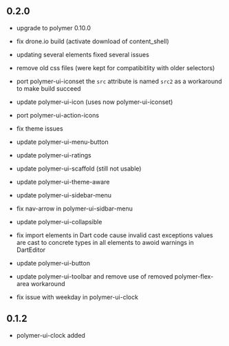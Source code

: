 ## 0.2.0

* upgrade to polymer 0.10.0
* fix drone.io build (activate download of content_shell)
* updating several elements fixed several issues
* remove old css files (were kept for compatibitlity with older selectors)

* port polymer-ui-iconset
  the `src` attribute is named `src2` as a workaround to make build succeed
* update polymer-ui-icon (uses now polymer-ui-iconset)
* port polymer-ui-action-icons
* fix theme issues 
* update polymer-ui-menu-button
* update polymer-ui-ratings
* update polymer-ui-scaffold (still not usable)
* update polymer-ui-theme-aware
* update polymer-ui-sidebar-menu
* fix nav-arrow in polymer-ui-sidbar-menu
* update polymer-ui-collapsible
* fix import elements in Dart code cause invalid cast exceptions
  values are cast to concrete types in all elements 
  to awoid warnings in DartEditor
* update polymer-ui-button
* update polymer-ui-toolbar and remove use of removed polymer-flex-area workaround
* fix issue with weekday in polymer-ui-clock


## 0.1.2

* polymer-ui-clock added

